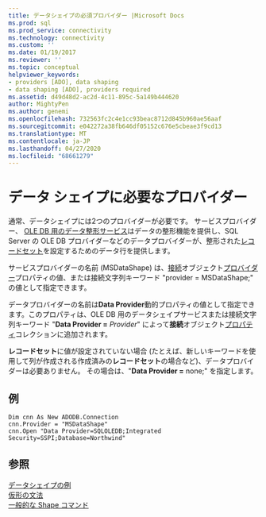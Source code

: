 ```yaml
---
title: データシェイプの必須プロバイダー |Microsoft Docs
ms.prod: sql
ms.prod_service: connectivity
ms.technology: connectivity
ms.custom: ''
ms.date: 01/19/2017
ms.reviewer: ''
ms.topic: conceptual
helpviewer_keywords:
- providers [ADO], data shaping
- data shaping [ADO], providers required
ms.assetid: d49d48d2-ac2d-4c11-895c-5a149b444620
author: MightyPen
ms.author: genemi
ms.openlocfilehash: 732563fc2c4e1cc93beac8712d845b960ae56aaf
ms.sourcegitcommit: e042272a38fb646df05152c676e5cbeae3f9cd13
ms.translationtype: MT
ms.contentlocale: ja-JP
ms.lasthandoff: 04/27/2020
ms.locfileid: "68661279"
---
```

# <a name="required-providers-for-data-shaping"></a>データ シェイプに必要なプロバイダー
通常、データシェイプには2つのプロバイダーが必要です。 サービスプロバイダー、 [OLE DB 用のデータ整形サービス](../../../ado/guide/appendixes/microsoft-data-shaping-service-for-ole-db-ado-service-provider.md)はデータの整形機能を提供し、SQL Server の OLE DB プロバイダーなどのデータプロバイダーが、整形された[レコードセット](../../../ado/reference/ado-api/recordset-object-ado.md)を設定するためのデータ行を提供します。  
  
 サービスプロバイダーの名前 (MSDataShape) は、[接続](../../../ado/reference/ado-api/connection-object-ado.md)オブジェクト[プロバイダー](../../../ado/reference/ado-api/provider-property-ado.md)プロパティの値、または接続文字列キーワード "provider = MSDataShape;" の値として指定できます。  
  
 データプロバイダーの名前は**Data Provider**動的プロパティの値として指定できます。このプロパティは、OLE DB 用のデータシェイプサービスまたは接続文字列キーワード "**Data Provider =** _Provider_" によって**接続**オブジェクト[プロパティ](../../../ado/reference/ado-api/properties-collection-ado.md)コレクションに追加されます。  
  
 **レコードセット**に値が設定されていない場合 (たとえば、新しいキーワードを使用して列が作成される作成済みの**レコードセット**の場合など)、データプロバイダーは必要ありません。 その場合は、"**Data Provider =** none;" を指定します。  
  
## <a name="example"></a>例  
  
```  
Dim cnn As New ADODB.Connection  
cnn.Provider = "MSDataShape"  
cnn.Open "Data Provider=SQLOLEDB;Integrated Security=SSPI;Database=Northwind"  
```  
  
## <a name="see-also"></a>参照  
 [データシェイプの例](../../../ado/guide/data/data-shaping-example.md)   
 [仮形の文法](../../../ado/guide/data/formal-shape-grammar.md)   
 [一般的な Shape コマンド](../../../ado/guide/data/shape-commands-in-general.md)
